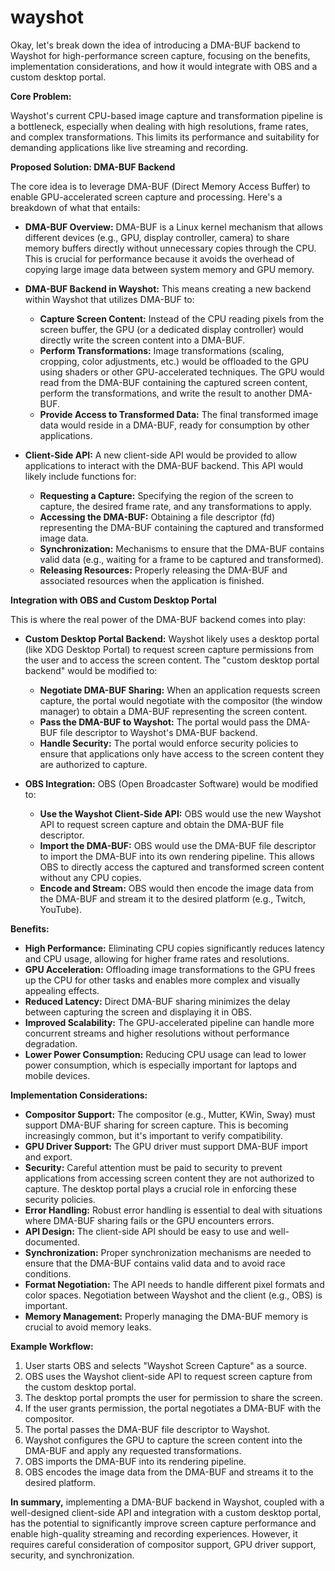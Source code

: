 # wayshot
Okay, let's break down the idea of introducing a DMA-BUF backend to Wayshot for high-performance screen capture, focusing on the benefits, implementation considerations, and how it would integrate with OBS and a custom desktop portal.

**Core Problem:**

Wayshot's current CPU-based image capture and transformation pipeline is a bottleneck, especially when dealing with high resolutions, frame rates, and complex transformations.  This limits its performance and suitability for demanding applications like live streaming and recording.

**Proposed Solution: DMA-BUF Backend**

The core idea is to leverage DMA-BUF (Direct Memory Access Buffer) to enable GPU-accelerated screen capture and processing.  Here's a breakdown of what that entails:

*   **DMA-BUF Overview:** DMA-BUF is a Linux kernel mechanism that allows different devices (e.g., GPU, display controller, camera) to share memory buffers directly without unnecessary copies through the CPU.  This is crucial for performance because it avoids the overhead of copying large image data between system memory and GPU memory.

*   **DMA-BUF Backend in Wayshot:**  This means creating a new backend within Wayshot that utilizes DMA-BUF to:
    *   **Capture Screen Content:** Instead of the CPU reading pixels from the screen buffer, the GPU (or a dedicated display controller) would directly write the screen content into a DMA-BUF.
    *   **Perform Transformations:**  Image transformations (scaling, cropping, color adjustments, etc.) would be offloaded to the GPU using shaders or other GPU-accelerated techniques.  The GPU would read from the DMA-BUF containing the captured screen content, perform the transformations, and write the result to another DMA-BUF.
    *   **Provide Access to Transformed Data:**  The final transformed image data would reside in a DMA-BUF, ready for consumption by other applications.

*   **Client-Side API:**  A new client-side API would be provided to allow applications to interact with the DMA-BUF backend.  This API would likely include functions for:
    *   **Requesting a Capture:**  Specifying the region of the screen to capture, the desired frame rate, and any transformations to apply.
    *   **Accessing the DMA-BUF:**  Obtaining a file descriptor (fd) representing the DMA-BUF containing the captured and transformed image data.
    *   **Synchronization:**  Mechanisms to ensure that the DMA-BUF contains valid data (e.g., waiting for a frame to be captured and transformed).
    *   **Releasing Resources:**  Properly releasing the DMA-BUF and associated resources when the application is finished.

**Integration with OBS and Custom Desktop Portal**

This is where the real power of the DMA-BUF backend comes into play:

*   **Custom Desktop Portal Backend:**  Wayshot likely uses a desktop portal (like XDG Desktop Portal) to request screen capture permissions from the user and to access the screen content.  The "custom desktop portal backend" would be modified to:
    *   **Negotiate DMA-BUF Sharing:**  When an application requests screen capture, the portal would negotiate with the compositor (the window manager) to obtain a DMA-BUF representing the screen content.
    *   **Pass the DMA-BUF to Wayshot:**  The portal would pass the DMA-BUF file descriptor to Wayshot's DMA-BUF backend.
    *   **Handle Security:**  The portal would enforce security policies to ensure that applications only have access to the screen content they are authorized to capture.

*   **OBS Integration:**  OBS (Open Broadcaster Software) would be modified to:
    *   **Use the Wayshot Client-Side API:**  OBS would use the new Wayshot API to request screen capture and obtain the DMA-BUF file descriptor.
    *   **Import the DMA-BUF:**  OBS would use the DMA-BUF file descriptor to import the DMA-BUF into its own rendering pipeline.  This allows OBS to directly access the captured and transformed screen content without any CPU copies.
    *   **Encode and Stream:**  OBS would then encode the image data from the DMA-BUF and stream it to the desired platform (e.g., Twitch, YouTube).

**Benefits:**

*   **High Performance:**  Eliminating CPU copies significantly reduces latency and CPU usage, allowing for higher frame rates and resolutions.
*   **GPU Acceleration:**  Offloading image transformations to the GPU frees up the CPU for other tasks and enables more complex and visually appealing effects.
*   **Reduced Latency:**  Direct DMA-BUF sharing minimizes the delay between capturing the screen and displaying it in OBS.
*   **Improved Scalability:**  The GPU-accelerated pipeline can handle more concurrent streams and higher resolutions without performance degradation.
*   **Lower Power Consumption:**  Reducing CPU usage can lead to lower power consumption, which is especially important for laptops and mobile devices.

**Implementation Considerations:**

*   **Compositor Support:**  The compositor (e.g., Mutter, KWin, Sway) must support DMA-BUF sharing for screen capture.  This is becoming increasingly common, but it's important to verify compatibility.
*   **GPU Driver Support:**  The GPU driver must support DMA-BUF import and export.
*   **Security:**  Careful attention must be paid to security to prevent applications from accessing screen content they are not authorized to capture.  The desktop portal plays a crucial role in enforcing these security policies.
*   **Error Handling:**  Robust error handling is essential to deal with situations where DMA-BUF sharing fails or the GPU encounters errors.
*   **API Design:**  The client-side API should be easy to use and well-documented.
*   **Synchronization:**  Proper synchronization mechanisms are needed to ensure that the DMA-BUF contains valid data and to avoid race conditions.
*   **Format Negotiation:**  The API needs to handle different pixel formats and color spaces.  Negotiation between Wayshot and the client (e.g., OBS) is important.
*   **Memory Management:**  Properly managing the DMA-BUF memory is crucial to avoid memory leaks.

**Example Workflow:**

1.  User starts OBS and selects "Wayshot Screen Capture" as a source.
2.  OBS uses the Wayshot client-side API to request screen capture from the custom desktop portal.
3.  The desktop portal prompts the user for permission to share the screen.
4.  If the user grants permission, the portal negotiates a DMA-BUF with the compositor.
5.  The portal passes the DMA-BUF file descriptor to Wayshot.
6.  Wayshot configures the GPU to capture the screen content into the DMA-BUF and apply any requested transformations.
7.  OBS imports the DMA-BUF into its rendering pipeline.
8.  OBS encodes the image data from the DMA-BUF and streams it to the desired platform.

**In summary,** implementing a DMA-BUF backend in Wayshot, coupled with a well-designed client-side API and integration with a custom desktop portal, has the potential to significantly improve screen capture performance and enable high-quality streaming and recording experiences.  However, it requires careful consideration of compositor support, GPU driver support, security, and synchronization.
